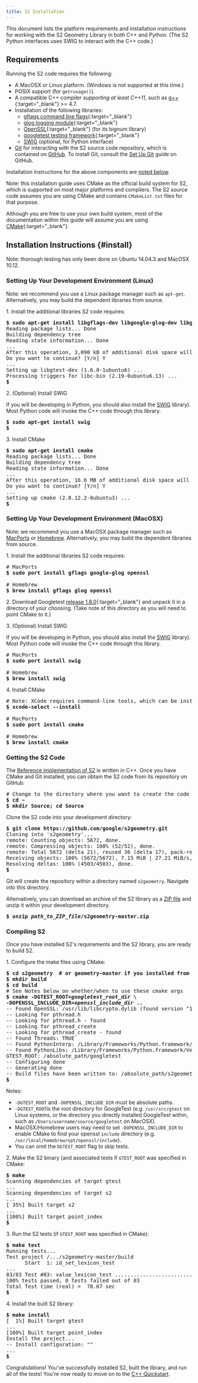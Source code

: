```yaml
---
title: S2 Installation
---
```


This document lists the platform requirements and installation
instructions for working with the S2 Geometry Library in both
C++ and Python. (The S2 Python interfaces uses SWIG to interact
with the C++ code.)

## Requirements

Running the S2 code requires the following:

* A MacOSX or Linux platform. (Windows is not supported at this time.)
* POSIX support (for `getrusage()`).
* A compatible C++ compiler *supporting at least C++11*, such as
  [g++](https://gcc.gnu.org/){:target="_blank"} >= 4.7.
* Installation of the following libraries:
    * [gflags command line flags](https://github.com/gflags/gflags){:target="_blank"}
    * [glog logging module](https://github.com/google/glog){:target="_blank"}
    * [OpenSSL](https://github.com/openssl/openssl){:target="_blank"} (for its bignum library)
    * [googletest testing framework](https://github.com/google/googletest){:target="_blank"}
    * [SWIG](https://github.com/swig/swig) (optional, for Python interface)
* [Git](https://git-scm.com/) for interacting with the S2 source code
  repository, which is contained on [GitHub](http://github.com). To install Git,
  consult the [Set Up Git](https://help.github.com/articles/set-up-git/) guide
  on GitHub.

Installation instructions for the above components are [noted below](#install).

<p class="note">
Note: this installation guide uses CMake as the official build system for
S2, which is supported on most major platforms and compilers. The S2
source code assumes you are using CMake and contains
<code>CMakeList.txt</code> files for that purpose.
</p>

Although you are free to use your own build system, most of the documentation
within this guide will assume you are using
[CMake](https://cmake.org/){:target="_blank"}.

## Installation Instructions {#install}

Note: thorough testing has only been done on Ubuntu 14.04.3
and MacOSX 10.12.

### Setting Up Your Development Environment (Linux)

Note: we recommend you use a Linux package manager such as
`apt-get`. Alternatively, you may build the dependent
libraries from source.

1\. Install the additional libraries S2 code requires:

<pre>
<b>$ sudo apt-get install libgflags-dev libgoogle-glog-dev libgtest-dev openssl</b>
Reading package lists... Done
Building dependency tree       
Reading state information... Done
...
After this operation, 3,090 kB of additional disk space will be used.
Do you want to continue? [Y/n] Y
...
Setting up libgtest-dev (1.6.0-1ubuntu6) ...
Processing triggers for libc-bin (2.19-0ubuntu6.13) ...
<b>$</b>
</pre>

2\. (Optional) Install SWIG

If you will be developing in Python, you should also install the
[SWIG](https://www.swig.org) library). Most Python code will
invoke the C++ code through this library.

<pre>
<b>$ sudo apt-get install swig</b>
<b>$</b>
</pre>

3\. Install CMake

<pre>
<b>$ sudo apt-get install cmake</b>
Reading package lists... Done
Building dependency tree       
Reading state information... Done
...
After this operation, 16.6 MB of additional disk space will be used.
Do you want to continue? [Y/n] Y
...
Setting up cmake (2.8.12.2-0ubuntu3) ...
<b>$</b>
</pre>

### Setting Up Your Development Environment (MacOSX)

Note: we recommend you use a MacOSX package manager such as
[MacPorts](https://macports.org) or [Homebrew](https://brew.sh).
Alternatively, you may build the dependent libraries from source.

1\. Install the additional libraries S2 code requires:

<pre>
# MacPorts
<b>$ sudo port install gflags google-glog openssl</b>

# Homebrew
<b>$ brew install gflags glog openssl</b>
</pre>

2\. Download Googletest
[release 1.8.0](https://github.com/google/googletest/releases/tag/release-1.8.0){:target="_blank"}
and unpack it in a directory of your choosing. (Take note of this
directory as you will need to point CMake to it.)

3\. (Optional) Install SWIG

If you will be developing in Python, you should also install the
[SWIG](https://www.swig.org) library). Most Python code will
invoke the C++ code through this library.

<pre>
# MacPorts
<b>$ sudo port install swig</b>

# Homebrew
<b>$ brew install swig</b>
</pre>

4\. Install CMake

<pre>
# Note: XCode requires command-line tools, which can be installed with:
<b>$ xcode-select --install</b>

# MacPorts
<b>$ sudo port install cmake</b>

# Homebrew
<b>$ brew install cmake</b>
</pre>

### Getting the S2 Code

The [Reference implementation of S2](https://github.com/google/s2geometry)
is written in C++. Once you have CMake and Git installed, you can obtain
the S2 code from its repository on GitHub:

<pre>
# Change to the directory where you want to create the code repository
<b>$ cd ~
$ mkdir Source; cd Source</b>
</pre>

Clone the S2 code into your development directory:

<pre>
<b>$ git clone https://github.com/google/s2geometry.git</b>
Cloning into 's2geometry'...
remote: Counting objects: 5672, done.
remote: Compressing objects: 100% (52/52), done.
remote: Total 5672 (delta 21), reused 36 (delta 17), pack-reused 5601
Receiving objects: 100% (5672/5672), 7.15 MiB | 27.21 MiB/s, done.
Resolving deltas: 100% (4503/4503), done.
<b>$</b>
</pre>

Git will create the repository within a directory named `s2geometry`.
Navigate into this directory.

<p class="note">
Alternatively, you can download an archive of the S2 library as a
<a href="https://github.com/google/s2geometry/archive/master.zip">ZIP file</a>
and unzip it within your development directory.

<pre>
<b>$ unzip <i>path_to_ZIP_file</i>/s2geometry-master.zip</b>
</pre>
</p>

### Compiling S2

Once you have installed S2's requirements and the S2 library, you
are ready to build S2.

1\. Configure the make files using CMake:

<pre>
<b>$ cd s2geometry  # or geometry-master if you installed from the ZIP file
$ mkdir build
$ cd build</b>
# See Notes below on whether/when to use these cmake args
<b>$ cmake -DGTEST_ROOT=<i>googletest_root_dir</i> \
-DOPENSSL_INCLUDE_DIR=<i>openssl_include_dir</i> ..</b>
-- Found OpenSSL: /usr/lib/libcrypto.dylib (found version "1.0.2m") 
-- Looking for pthread.h
-- Looking for pthread.h - found
-- Looking for pthread_create
-- Looking for pthread_create - found
-- Found Threads: TRUE  
-- Found PythonInterp: /Library/Frameworks/Python.framework/Versions/2.7/bin/python (found version "2.7.11") 
-- Found PythonLibs: /Library/Frameworks/Python.framework/Versions/2.7/lib/libpython2.7.dylib (found version "2.7.11") 
GTEST_ROOT: /absolute_path/googletest
-- Configuring done
-- Generating done
-- Build files have been written to: /absolute_path/s2geometry-master/build
<b>$</b>
</pre>

Notes:

*   `-DGTEST_ROOT` and `-DOPENSSL_INCLUDE_DIR` must be absolute paths.
*   `-DGTEST_ROOT`is the root directory for GoogleTest (e.g. 
     `/usr/src/gtest` on Linux systems, or the directory you directly
     installed GoogleTest within, such as
     <code>/Users/<i>username</i>/source/googletest</code> on MacOSX).
*   MacOSX/Homebrew users may need to set `-DOPENSSL_INCLUDE_DIR` to
    enable CMake to find your openssl `include` directory (e.g.
    `/usr/local/homebrew/opt/openssl/include`).
*   You can omit the `DGTEST_ROOT` flag to skip tests.

2\. Make the S2 binary (and associated tests if `GTEST_ROOT` was
    specified in CMake:
    
<pre>
<b>$ make</b>
Scanning dependencies of target gtest
...
Scanning dependencies of target s2
...
[ 35%] Built target s2
...
[100%] Built target point_index
<b>$</b>
</pre>

3\. Run the S2 tests (if `GTEST_ROOT` was specified in CMake):

<pre>
<b>$ make test</b>
Running tests...
Test project /.../s2geometry-master/build
      Start  1: id_set_lexicon_test
...
83/83 Test #83: value_lexicon_test .............................   Passed    0.01 sec
100% tests passed, 0 tests failed out of 83
Total Test time (real) =  78.67 sec
<b>$</b>
</pre>


4\. Install the built S2 library:

<pre>
<b>$ make install</b>
[  1%] Built target gtest
...
[100%] Built target point_index
Install the project...
-- Install configuration: ""
...
<b>$</b>
</pre>

Congratulations! You've successfully installed S2, built the library, and run
all of the tests! You're now ready to move on to the
[C++ Quickstart](/devguide/cpp/quickstart).






